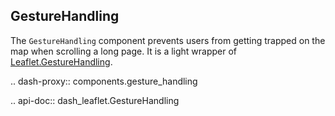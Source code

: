 ## GestureHandling

The `GestureHandling` component prevents users from getting trapped on the map when scrolling a long page. It is a light wrapper of [Leaflet.GestureHandling](https://github.com/elmarquis/Leaflet.GestureHandling).

.. dash-proxy:: components.gesture_handling

.. api-doc:: dash_leaflet.GestureHandling